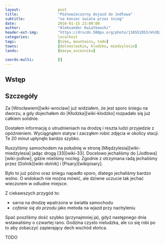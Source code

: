 ```yaml
---
layout:                 post
title:                  "Późnowieczorny dojazd do Jodłowa"
subtitle:               "na koniec świata przez śnieg"
date:                   2016-01-15 23:00:00
author:                 "Aleksander Kwiatkowski"
header-ext-img:         "https://drscdn.500px.org/photo/136552853/m%3D2048/b2dd79b46cd3009b69c77c3f2811ca86"
categories:             localhost
tags:                   [hike, mountains, todo]
towns:                  [dolnoslaskie, klodzko, miedzylesie]
lands:                  [masyw_snieznika]

coords-multi:           []
---
```



Wstęp
-----

Szczegóły
---------

Za [Wrocławiem][wiki-wroclaw] już widziałem, że jest sporo śniegu na dworzu, a gdy
dojechałem do [Kłodzka][wiki-klodzko] rozpadało się już całkiem solidnie.

Dostałem informację o utrudnieniach na drodzę i reszta ludzi przyjedzie z opóźnieniem.
Wyciągnąłem statyw i zacząłem robić zdjęcia w okolicy stacji. Te 20 minut
upłynęło bardzo szybko.

Ruszyliśmy samochodem na południę w stronę [Międzylesia][wiki-miedzylesia] jadąc
drogą [33][wiki-33].
Docelowo jechaliśmy do [Jodłowa][wiki-jodlow], gdzie mieliśmy nocleg. Zgodnie
z otrzymana radą jechaliśmy przez [Dolnik][wiki-dolnik] i [Pisary][wikipisary].

Było to już późno oraz śniegu napadło sporo, dlatego jechaliśmy bardzo wolno.
O widokach nie można mówić, ale dziwne uczucie tak jechać wieczorem w odludne miejsce.

Z ciekawszych przygód to:

* sarna na drodzę wpatrzona w światła samochodu
* *cofanie się do przodu* jako metoda na wjazd przy nachyleniu

Spać poszliśmy dość szybko (przynajmniej ja), gdyż następnego dnia wstawaliśmy o
czwartej rano. Godzina czysto nieludzka, ale co się robi po to aby zobaczyć
zapierający dech wschód słońca.



TODO
